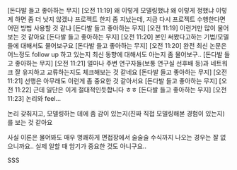 [돈다발 들고 좋아하는 무지] [오전 11:19] 왜 이렇게 모델링했냐
왜 이렇게 정했냐
이렇게 하면 좀 더 낫지 않겠냐
프로젝트 한지 좀 지났는데, 지금 다시 프로젝트 수행한다면 어떤 방법 사용할 것 같냐
[돈다발 들고 좋아하는 무지] [오전 11:19] 이런거만 많이 물어보는 것 같아요
[돈다발 들고 좋아하는 무지] [오전 11:20] 본인 써봤다고하는 기법/모델들에 대해서도 물어보구요
[돈다발 들고 좋아하는 무지] [오전 11:20] 완전 최신 논문은 어느정도 follow up 하고 있는지 최신 동향에 대해서도 아는지 좀 물어보구..
[돈다발 들고 좋아하는 무지] [오전 11:21] 얼마나 주변 연구자들(보통 연구실 선후배 등)과 네트워크 잘 유지하고 교류하는지도 체크해보는 것 같네요
[돈다발 들고 좋아하는 무지] [오전 11:21] 선행은 아무래도 이런게 좀 중요한 것 같아서요
[돈다발 들고 좋아하는 무지] [오전 11:22] 근데 일단은 이게 절대적인듯합니다 ㅎㅎ
[돈다발 들고 좋아하는 무지] [오전 11:23] 논리와 feel... 

논리 갖춰지고, 모델링하는 데에 좀 감이 있는지(진짜 직접 모델링해본 경험이 있는지)를 보는 것 같아요


사실 이론은 물어봐도 매우 명쾌하게 면접장에서 술술술 수식까지 나오는 경우는 잘 없으니까요.. 실제 일할 때 암기가 중요한 것도 아니구요..

SSS